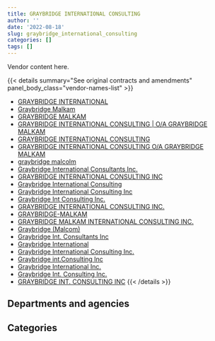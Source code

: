 ```yaml
---
title: GRAYBRIDGE INTERNATIONAL CONSULTING
author: ''
date: '2022-08-18'
slug: graybridge_international_consulting
categories: []
tags: []
---
```


<script src="/rmarkdown-libs/htmlwidgets/htmlwidgets.js"></script>
<link href="/rmarkdown-libs/datatables-css/datatables-crosstalk.css" rel="stylesheet" />
<script src="/rmarkdown-libs/datatables-binding/datatables.js"></script>
<script src="/rmarkdown-libs/jquery/jquery-3.6.0.min.js"></script>
<link href="/rmarkdown-libs/dt-core-bootstrap/css/dataTables.bootstrap.min.css" rel="stylesheet" />
<link href="/rmarkdown-libs/dt-core-bootstrap/css/dataTables.bootstrap.extra.css" rel="stylesheet" />
<script src="/rmarkdown-libs/dt-core-bootstrap/js/jquery.dataTables.min.js"></script>
<script src="/rmarkdown-libs/dt-core-bootstrap/js/dataTables.bootstrap.min.js"></script>
<link href="/rmarkdown-libs/crosstalk/css/crosstalk.min.css" rel="stylesheet" />
<script src="/rmarkdown-libs/crosstalk/js/crosstalk.min.js"></script>
<script src="/rmarkdown-libs/htmlwidgets/htmlwidgets.js"></script>
<link href="/rmarkdown-libs/datatables-css/datatables-crosstalk.css" rel="stylesheet" />
<script src="/rmarkdown-libs/datatables-binding/datatables.js"></script>
<script src="/rmarkdown-libs/jquery/jquery-3.6.0.min.js"></script>
<link href="/rmarkdown-libs/dt-core-bootstrap/css/dataTables.bootstrap.min.css" rel="stylesheet" />
<link href="/rmarkdown-libs/dt-core-bootstrap/css/dataTables.bootstrap.extra.css" rel="stylesheet" />
<script src="/rmarkdown-libs/dt-core-bootstrap/js/jquery.dataTables.min.js"></script>
<script src="/rmarkdown-libs/dt-core-bootstrap/js/dataTables.bootstrap.min.js"></script>
<link href="/rmarkdown-libs/crosstalk/css/crosstalk.min.css" rel="stylesheet" />
<script src="/rmarkdown-libs/crosstalk/js/crosstalk.min.js"></script>

Vendor content here.

{{< details summary="See original contracts and amendments" panel_body_class="vendor-names-list" >}}
- [GRAYBRIDGE INTERNATIONAL](https://search.open.canada.ca/en/ct/?sort=contract_value_f%20desc&page=1&search_text=%22GRAYBRIDGE%20INTERNATIONAL%22)
- [Graybridge Malkam](https://search.open.canada.ca/en/ct/?sort=contract_value_f%20desc&page=1&search_text=%22Graybridge%20Malkam%22)
- [GRAYBRIDGE MALKAM](https://search.open.canada.ca/en/ct/?sort=contract_value_f%20desc&page=1&search_text=%22GRAYBRIDGE%20MALKAM%22)
- [GRAYBRIDGE INTERNATIONAL CONSULTING \| O/A GRAYBRIDGE MALKAM](https://search.open.canada.ca/en/ct/?sort=contract_value_f%20desc&page=1&search_text=%22GRAYBRIDGE%20INTERNATIONAL%20CONSULTING%20%7c%20O%2fA%20GRAYBRIDGE%20MALKAM%22)
- [GRAYBRIDGE INTERNATIONAL CONSULTING](https://search.open.canada.ca/en/ct/?sort=contract_value_f%20desc&page=1&search_text=%22GRAYBRIDGE%20INTERNATIONAL%20CONSULTING%22)
- [GRAYBRIDGE INTERNATIONAL CONSULTING O/A GRAYBRIDGE MALKAM](https://search.open.canada.ca/en/ct/?sort=contract_value_f%20desc&page=1&search_text=%22GRAYBRIDGE%20INTERNATIONAL%20CONSULTING%20O%2fA%20GRAYBRIDGE%20MALKAM%22)
- [graybridge malcolm](https://search.open.canada.ca/en/ct/?sort=contract_value_f%20desc&page=1&search_text=%22graybridge%20malcolm%22)
- [Graybridge International Consultants Inc.](https://search.open.canada.ca/en/ct/?sort=contract_value_f%20desc&page=1&search_text=%22Graybridge%20International%20Consultants%20Inc.%22)
- [GRAYBRIDGE INTERNATIONAL CONSULTING INC](https://search.open.canada.ca/en/ct/?sort=contract_value_f%20desc&page=1&search_text=%22GRAYBRIDGE%20INTERNATIONAL%20CONSULTING%20INC%22)
- [Graybridge International Consulting](https://search.open.canada.ca/en/ct/?sort=contract_value_f%20desc&page=1&search_text=%22Graybridge%20International%20Consulting%22)
- [Graybridge International Consulting Inc](https://search.open.canada.ca/en/ct/?sort=contract_value_f%20desc&page=1&search_text=%22Graybridge%20International%20Consulting%20Inc%22)
- [Graybridge Int Consulting Inc.](https://search.open.canada.ca/en/ct/?sort=contract_value_f%20desc&page=1&search_text=%22Graybridge%20Int%20Consulting%20Inc.%22)
- [GRAYBRIDGE INTERNATIONAL CONSULTING INC.](https://search.open.canada.ca/en/ct/?sort=contract_value_f%20desc&page=1&search_text=%22GRAYBRIDGE%20INTERNATIONAL%20CONSULTING%20INC.%22)
- [GRAYBRIDGE-MALKAM](https://search.open.canada.ca/en/ct/?sort=contract_value_f%20desc&page=1&search_text=%22GRAYBRIDGE-MALKAM%22)
- [GRAYBRIDGE MALKAM INTERNATIONAL CONSULTING INC.](https://search.open.canada.ca/en/ct/?sort=contract_value_f%20desc&page=1&search_text=%22GRAYBRIDGE%20MALKAM%20INTERNATIONAL%20CONSULTING%20INC.%22)
- [Graybridge (Malcom)](https://search.open.canada.ca/en/ct/?sort=contract_value_f%20desc&page=1&search_text=%22Graybridge%20%28Malcom%29%22)
- [Graybridge Int. Consultants Inc](https://search.open.canada.ca/en/ct/?sort=contract_value_f%20desc&page=1&search_text=%22Graybridge%20Int.%20Consultants%20Inc%22)
- [Graybridge International](https://search.open.canada.ca/en/ct/?sort=contract_value_f%20desc&page=1&search_text=%22Graybridge%20International%22)
- [Graybridge International Consulting Inc.](https://search.open.canada.ca/en/ct/?sort=contract_value_f%20desc&page=1&search_text=%22Graybridge%20International%20Consulting%20Inc.%22)
- [Graybridge int.Consulting Inc](https://search.open.canada.ca/en/ct/?sort=contract_value_f%20desc&page=1&search_text=%22Graybridge%20int.Consulting%20Inc%22)
- [Graybridge International Inc.](https://search.open.canada.ca/en/ct/?sort=contract_value_f%20desc&page=1&search_text=%22Graybridge%20International%20Inc.%22)
- [Graybridge Int. Consulting Inc.](https://search.open.canada.ca/en/ct/?sort=contract_value_f%20desc&page=1&search_text=%22Graybridge%20Int.%20Consulting%20Inc.%22)
- [GRAYBRIDGE INT. CONSULTING INC](https://search.open.canada.ca/en/ct/?sort=contract_value_f%20desc&page=1&search_text=%22GRAYBRIDGE%20INT.%20CONSULTING%20INC%22)
{{< /details >}}

## Departments and agencies

<div id="htmlwidget-1" style="width:100%;height:auto;" class="datatables html-widget"></div>
<script type="application/json" data-for="htmlwidget-1">{"x":{"style":"bootstrap","filter":"none","vertical":false,"data":[["<a href=\"/departments/aafc-aac/\">Agriculture and Agri-Food Canada<\/a>","<a href=\"/departments/aandc-aadnc/\">Crown-Indigenous Relations and Northern Affairs Canada<\/a>","<a href=\"/departments/cas-satj/\">Courts Administration Service<\/a>","<a href=\"/departments/cbsa-asfc/\">Canada Border Services Agency<\/a>","<a href=\"/departments/cfia-acia/\">Canadian Food Inspection Agency<\/a>","<a href=\"/departments/cic/\">Immigration, Refugees and Citizenship Canada<\/a>","<a href=\"/departments/csps-efpc/\">Canada School of Public Service<\/a>","<a href=\"/departments/dfatd-maecd/\">Global Affairs Canada<\/a>","<a href=\"/departments/dfo-mpo/\">Fisheries and Oceans Canada<\/a>","<a href=\"/departments/dnd-mdn/\">National Defence<\/a>","<a href=\"/departments/ec/\">Environment and Climate Change Canada<\/a>","<a href=\"/departments/esdc-edsc/\">Employment and Social Development Canada<\/a>","<a href=\"/departments/feddevontario/\">Federal Economic Development Agency for Southern Ontario<\/a>","<a href=\"/departments/fin/\">Department of Finance Canada<\/a>","<a href=\"/departments/hc-sc/\">Health Canada<\/a>","<a href=\"/departments/ic/\">Innovation, Science and Economic Development Canada<\/a>","<a href=\"/departments/infc/\">Infrastructure Canada<\/a>","<a href=\"/departments/irb-cisr/\">Immigration and Refugee Board of Canada<\/a>","<a href=\"/departments/isc-sac/\">Indigenous Services Canada<\/a>","<a href=\"/departments/jus/\">Department of Justice Canada<\/a>","<a href=\"/departments/nrcan-rncan/\">Natural Resources Canada<\/a>","<a href=\"/departments/nserc-crsng/\">Natural Sciences and Engineering Research Council of Canada<\/a>","<a href=\"/departments/oag-bvg/\">Office of the Auditor General of Canada<\/a>","<a href=\"/departments/pbc-clcc/\">Parole Board of Canada<\/a>","<a href=\"/departments/pc/\">Parks Canada<\/a>","<a href=\"/departments/pch/\">Canadian Heritage<\/a>","<a href=\"/departments/phac-aspc/\">Public Health Agency of Canada<\/a>","<a href=\"/departments/ps-sp/\">Public Safety Canada<\/a>","<a href=\"/departments/pwgsc-tpsgc/\">Public Services and Procurement Canada<\/a>","<a href=\"/departments/rcmp-grc/\">Royal Canadian Mounted Police<\/a>","<a href=\"/departments/ssc-spc/\">Shared Services Canada<\/a>","<a href=\"/departments/statcan/\">Statistics Canada<\/a>","<a href=\"/departments/tbs-sct/\">Treasury Board of Canada Secretariat<\/a>","<a href=\"/departments/tc/\">Transport Canada<\/a>","<a href=\"/departments/wage/\">Department for Women and Gender Equality<\/a>"],[176497.63,91137.38,null,14812.08,39865.8,131554.07,null,8433827.22,null,null,50521.36,2050702.79,22157,231521.5,63553.41,320252.78,361391.19,null,null,null,13225.52,16278.72,null,null,null,null,61367.59,74805.61,34192.9,null,null,null,101245.23,null,null],[151455.13,12128.9,25000,83094.43,25935,377079.61,null,9141183.98,null,24895.74,42203.03,1807728.13,13017.6,231521.5,81665,452827.53,361391.19,null,null,null,32982.26,16550.79,34178.5,null,null,null,19323,43229.98,49823.9,null,null,null,281276.49,13740.8,null],[80313.51,21595.44,null,50391.54,3910.88,256317.28,6888.45,10510839.36,3405.94,90771.43,15828.47,1220727.57,null,325945.81,113295.17,175640.26,362381.3,null,null,9532.49,37064.18,56777.13,70857.88,5453.81,null,14678.98,null,60130.3,167325.78,9282.46,30364.24,null,230444.12,96494.36,null],[97239.53,27024.2,null,233264.92,26866.02,251128.06,59822.9,10155636.36,82066.43,371134.32,87334.06,903569.28,null,39550,104096.12,279913.04,361391.19,14988.75,44054.97,13345.49,29536.91,28259.71,104478.47,20629.62,27105.87,null,null,19405.99,332072.01,108782.79,241249.8,232847.8,151939.43,74179.3,13149.66]],"container":"<table class=\"table table-striped table-hover row-border order-column display\">\n  <thead>\n    <tr>\n      <th>Department<\/th>\n      <th>2017-2018<\/th>\n      <th>2018-2019<\/th>\n      <th>2019-2020<\/th>\n      <th>2020-2021<\/th>\n    <\/tr>\n  <\/thead>\n<\/table>","options":{"order":[[4,"desc"]],"pageLength":10,"autoWidth":true,"columnDefs":[{"targets":1,"render":"function(data, type, row, meta) {\n    return type !== 'display' ? data : DTWidget.formatCurrency(data, \"$\", 2, 3, \",\", \".\", true, null);\n  }"},{"targets":2,"render":"function(data, type, row, meta) {\n    return type !== 'display' ? data : DTWidget.formatCurrency(data, \"$\", 2, 3, \",\", \".\", true, null);\n  }"},{"targets":3,"render":"function(data, type, row, meta) {\n    return type !== 'display' ? data : DTWidget.formatCurrency(data, \"$\", 2, 3, \",\", \".\", true, null);\n  }"},{"targets":4,"render":"function(data, type, row, meta) {\n    return type !== 'display' ? data : DTWidget.formatCurrency(data, \"$\", 2, 3, \",\", \".\", true, null);\n  }"},{"width":"16%","targets":[1,2,3,4]},{"className":"dt-right","targets":[1,2,3,4]}],"orderClasses":false}},"evals":["options.columnDefs.0.render","options.columnDefs.1.render","options.columnDefs.2.render","options.columnDefs.3.render"],"jsHooks":[]}</script>

## Categories

<div id="htmlwidget-2" style="width:100%;height:auto;" class="datatables html-widget"></div>
<script type="application/json" data-for="htmlwidget-2">{"x":{"style":"bootstrap","filter":"none","vertical":false,"data":[["<a href=\"/categories/2_professional_services/\">Professional services<\/a>","<a href=\"/categories/8_security_and_protection/\">Security and protection<\/a>","<a href=\"/categories/9_human_capital/\">Human capital<\/a>"],[57488.17,null,12231421.61],[66970.06,null,13255262.44],[15820,23659.59,13987178.55],[60354.24,61683.94,14414024.81]],"container":"<table class=\"table table-striped table-hover row-border order-column display\">\n  <thead>\n    <tr>\n      <th>Category<\/th>\n      <th>2017-2018<\/th>\n      <th>2018-2019<\/th>\n      <th>2019-2020<\/th>\n      <th>2020-2021<\/th>\n    <\/tr>\n  <\/thead>\n<\/table>","options":{"order":[[4,"desc"]],"dom":"t","pageLength":30,"autoWidth":true,"columnDefs":[{"targets":1,"render":"function(data, type, row, meta) {\n    return type !== 'display' ? data : DTWidget.formatCurrency(data, \"$\", 2, 3, \",\", \".\", true, null);\n  }"},{"targets":2,"render":"function(data, type, row, meta) {\n    return type !== 'display' ? data : DTWidget.formatCurrency(data, \"$\", 2, 3, \",\", \".\", true, null);\n  }"},{"targets":3,"render":"function(data, type, row, meta) {\n    return type !== 'display' ? data : DTWidget.formatCurrency(data, \"$\", 2, 3, \",\", \".\", true, null);\n  }"},{"targets":4,"render":"function(data, type, row, meta) {\n    return type !== 'display' ? data : DTWidget.formatCurrency(data, \"$\", 2, 3, \",\", \".\", true, null);\n  }"},{"width":"16%","targets":[1,2,3,4]},{"className":"dt-right","targets":[1,2,3,4]}],"orderClasses":false,"lengthMenu":[10,25,30,50,100]}},"evals":["options.columnDefs.0.render","options.columnDefs.1.render","options.columnDefs.2.render","options.columnDefs.3.render"],"jsHooks":[]}</script>
